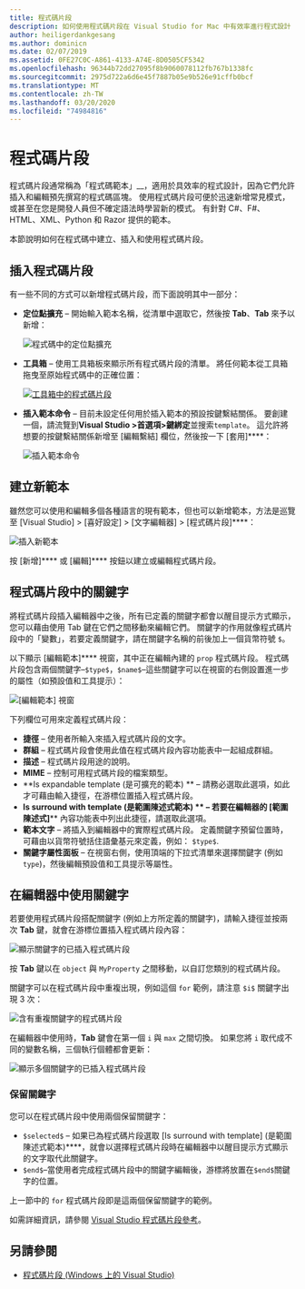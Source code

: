 ```yaml
---
title: 程式碼片段
description: 如何使用程式碼片段在 Visual Studio for Mac 中有效率進行程式設計
author: heiligerdankgesang
ms.author: dominicn
ms.date: 02/07/2019
ms.assetid: 0FE27C0C-A861-4133-A74E-8D0505CF5342
ms.openlocfilehash: 96344b72dd27095f8b9060078112fb767b1338fc
ms.sourcegitcommit: 2975d722a6d6e45f7887b05e9b526e91cffb0bcf
ms.translationtype: MT
ms.contentlocale: zh-TW
ms.lasthandoff: 03/20/2020
ms.locfileid: "74984816"
---
```

# <a name="code-snippets"></a>程式碼片段

程式碼片段通常稱為「程式碼範本」__，適用於具效率的程式設計，因為它們允許插入和編輯預先撰寫的程式碼區塊。 使用程式碼片段可便於迅速新增常見模式，或甚至在您是開發人員但不確定語法時學習新的模式。 有針對 C#、F#、HTML、XML、Python 和 Razor 提供的範本。

本節說明如何在程式碼中建立、插入和使用程式碼片段。

## <a name="inserting-a-snippet"></a>插入程式碼片段

有一些不同的方式可以新增程式碼片段，而下面說明其中一部分：

- **定位點擴充** &ndash; 開始輸入範本名稱，從清單中選取它，然後按 **Tab**、**Tab** 來予以新增：

  ![程式碼中的定位點擴充](media/source-editor-image13.png)

- **工具箱** &ndash; 使用工具箱板來顯示所有程式碼片段的清單。 將任何範本從工具箱拖曳至原始程式碼中的正確位置：

  [![工具箱中的程式碼片段](media/source-editor-image14-sml.png)](media/source-editor-image14.png#lightbox)

- **插入範本命令** &ndash; 目前未設定任何用於插入範本的預設按鍵繫結關係。 要創建一個，請流覽到**Visual Studio >首選項>鍵綁定**並搜索`template`。 這允許將想要的按鍵繫結關係新增至 [編輯繫結] 欄位，然後按一下 [套用]****：

  ![插入範本命令](media/source-editor-image15.png)

## <a name="creating-a-new-template"></a>建立新範本

雖然您可以使用和編輯多個各種語言的現有範本，但也可以新增範本，方法是巡覽至 [Visual Studio] > [喜好設定] > [文字編輯器] > [程式碼片段]****：

![插入新範本](media/source-editor-image12.png)

按 [新增]**** 或 [編輯]**** 按鈕以建立或編輯程式碼片段。

## <a name="keywords-in-code-snippets"></a>程式碼片段中的關鍵字

將程式碼片段插入編輯器中之後，所有已定義的關鍵字都會以醒目提示方式顯示，您可以藉由使用 Tab 鍵在它們之間移動來編輯它們。 關鍵字的作用就像程式碼片段中的「變數」，若要定義關鍵字，請在關鍵字名稱的前後加上一個貨幣符號 `$`。 

以下顯示 [編輯範本]**** 視窗，其中正在編輯內建的 `prop` 程式碼片段。 程式碼片段包含兩個關鍵字&ndash;`$type$`，`$name$`&ndash;這些關鍵字可以在視窗的右側設置進一步的屬性（如預設值和工具提示）：

![[編輯範本] 視窗](media/source-editor-image12z.png)

下列欄位可用來定義程式碼片段：

- **捷徑** &ndash; 使用者所輸入來插入程式碼片段的文字。
- **群組** &ndash; 程式碼片段會使用此值在程式碼片段內容功能表中一起組成群組。
- **描述** &ndash; 程式碼片段用途的說明。
- **MIME** &ndash; 控制可用程式碼片段的檔案類型。
- **Is expandable template \(是可擴充的範本\) ** &ndash; 請務必選取此選項，如此才可藉由輸入捷徑，在游標位置插入程式碼片段。
- **Is surround with template \(是範圍陳述式範本\) ** &ndash; 若要在編輯器的 [範圍陳述式]**** 內容功能表中列出此捷徑，請選取此選項。
- **範本文字** &ndash; 將插入到編輯器中的實際程式碼片段。 定義關鍵字預留位置時，可藉由以貨幣符號括住語彙基元來定義，例如： `$type$`.
- **關鍵字屬性面板** &ndash; 在視窗右側，使用頂端的下拉式清單來選擇關鍵字 (例如 `type`)，然後編輯預設值和工具提示等屬性。

## <a name="using-keywords-in-the-editor"></a>在編輯器中使用關鍵字

若要使用程式碼片段搭配關鍵字 (例如上方所定義的關鍵字)，請輸入捷徑並按兩次 **Tab** 鍵，就會在游標位置插入程式碼片段內容：

![顯示關鍵字的已插入程式碼片段](media/source-editor-image12a.png)

按 **Tab** 鍵以在 `object` 與 `MyProperty` 之間移動，以自訂您類別的程式碼片段。

關鍵字可以在程式碼片段中重複出現，例如這個 `for` 範例，請注意 `$i$` 關鍵字出現 3 次：

![含有重複關鍵字的程式碼片段](media/source-editor-image12b.png)

在編輯器中使用時，**Tab** 鍵會在第一個 `i` 與 `max` 之間切換。 如果您將 `i` 取代成不同的變數名稱，三個執行個體都會更新：

![顯示多個關鍵字的已插入程式碼片段](media/source-editor-image12c.png)

### <a name="reserved-keywords"></a>保留關鍵字

您可以在程式碼片段中使用兩個保留關鍵字：

- `$selected$` &ndash; 如果已為程式碼片段選取 [Is surround with template] \(是範圍陳述式範本\)****，就會以選擇程式碼片段時在編輯器中以醒目提示方式顯示的文字取代此關鍵字。
- `$end$`&ndash;當使用者完成程式碼片段中的關鍵字編輯後，游標將放置在`$end$`關鍵字的位置。

上一節中的 `for` 程式碼片段即是這兩個保留關鍵字的範例。

如需詳細資訊，請參閱 [Visual Studio 程式碼片段參考](/visualstudio/ide/code-snippets-schema-reference#keywords)。

## <a name="see-also"></a>另請參閱

- [程式碼片段 (Windows 上的 Visual Studio)](/visualstudio/ide/code-snippets)